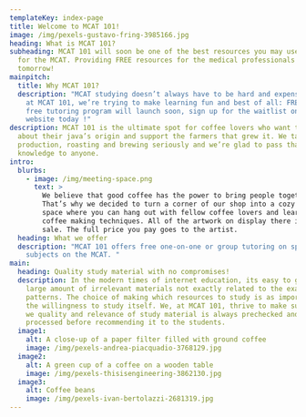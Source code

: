 ```yaml
---
templateKey: index-page
title: Welcome to MCAT 101!
image: /img/pexels-gustavo-fring-3985166.jpg
heading: What is MCAT 101?
subheading: MCAT 101 will soon be one of the best resources you may use to study
  for the MCAT. Providing FREE resources for the medical professionals of
  tomorrow!
mainpitch:
  title: Why MCAT 101?
  description: "MCAT studying doesn’t always have to be hard and expensive. Here
    at MCAT 101, we’re trying to make learning fun and best of all: FREE! Our
    free tutoring program will launch soon, sign up for the waitlist on our
    website today !"
description: MCAT 101 is the ultimate spot for coffee lovers who want to learn
  about their java’s origin and support the farmers that grew it. We take coffee
  production, roasting and brewing seriously and we’re glad to pass that
  knowledge to anyone.
intro:
  blurbs:
    - image: /img/meeting-space.png
      text: >
        We believe that good coffee has the power to bring people together.
        That’s why we decided to turn a corner of our shop into a cozy meeting
        space where you can hang out with fellow coffee lovers and learn about
        coffee making techniques. All of the artwork on display there is for
        sale. The full price you pay goes to the artist.
  heading: What we offer
  description: "MCAT 101 offers free one-on-one or group tutoring on specific
    subjects on the MCAT. "
main:
  heading: Quality study material with no compromises!
  description: In the modern times of internet education, its easy to get lost in
    large amount of irrelevant materials not exactly related to the exam
    patterns. The choice of making which resources to study is as important as
    the willingness to study itself. We, at MCAT 101, thrive to make sure that
    we quality and relevance of study material is always prechecked and
    processed before recommending it to the students.
  image1:
    alt: A close-up of a paper filter filled with ground coffee
    image: /img/pexels-andrea-piacquadio-3768129.jpg
  image2:
    alt: A green cup of a coffee on a wooden table
    image: /img/pexels-thisisengineering-3862130.jpg
  image3:
    alt: Coffee beans
    image: /img/pexels-ivan-bertolazzi-2681319.jpg
---
```

